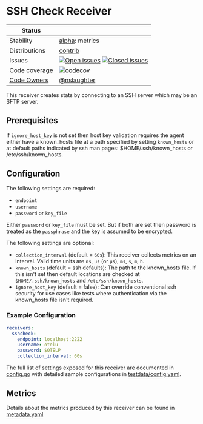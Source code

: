 # SSH Check Receiver

<!-- status autogenerated section -->
| Status        |           |
| ------------- |-----------|
| Stability     | [alpha]: metrics   |
| Distributions | [contrib] |
| Issues        | [![Open issues](https://img.shields.io/github/issues-search/open-telemetry/opentelemetry-collector-contrib?query=is%3Aissue%20is%3Aopen%20label%3Areceiver%2Fsshcheck%20&label=open&color=orange&logo=opentelemetry)](https://github.com/open-telemetry/opentelemetry-collector-contrib/issues?q=is%3Aopen+is%3Aissue+label%3Areceiver%2Fsshcheck) [![Closed issues](https://img.shields.io/github/issues-search/open-telemetry/opentelemetry-collector-contrib?query=is%3Aissue%20is%3Aclosed%20label%3Areceiver%2Fsshcheck%20&label=closed&color=blue&logo=opentelemetry)](https://github.com/open-telemetry/opentelemetry-collector-contrib/issues?q=is%3Aclosed+is%3Aissue+label%3Areceiver%2Fsshcheck) |
| Code coverage | [![codecov](https://codecov.io/github/open-telemetry/opentelemetry-collector-contrib/graph/main/badge.svg?component=receiver_sshcheck)](https://app.codecov.io/gh/open-telemetry/opentelemetry-collector-contrib/tree/main/?components%5B0%5D=receiver_sshcheck&displayType=list) |
| [Code Owners](https://github.com/open-telemetry/opentelemetry-collector-contrib/blob/main/CONTRIBUTING.md#becoming-a-code-owner)    | [@nslaughter](https://www.github.com/nslaughter) |

[alpha]: https://github.com/open-telemetry/opentelemetry-collector/blob/main/docs/component-stability.md#alpha
[contrib]: https://github.com/open-telemetry/opentelemetry-collector-releases/tree/main/distributions/otelcol-contrib
<!-- end autogenerated section -->

This receiver creates stats by connecting to an SSH server which may be an SFTP server.

## Prerequisites

If `ignore_host_key` is not set then host key validation requires the agent either have a known_hosts file at a path specified by setting `known_hosts` or at default paths indicated by ssh man pages: $HOME/.ssh/known_hosts or /etc/ssh/known_hosts.

## Configuration

The following settings are required:
- `endpoint`
- `username`
- `password` or `key_file`

Either `password` or `key_file` must be set. But if both are set then password is treated as the `passphrase` and the key is assumed to be encrypted.

The following settings are optional:

- `collection_interval` (default = `60s`): This receiver collects metrics on an interval. Valid time units are `ns`, `us` (or `µs`), `ms`, `s`, `m`, `h`.
- `known_hosts` (default = ssh defaults): The path to the known_hosts file. If this isn't set then default locations are checked at `$HOME/.ssh/known_hosts` and `/etc/ssh/known_hosts`.
- `ignore_host_key` (default = false): Can override conventional ssh security for use cases like tests where authentication via the known_hosts file isn't required.

### Example Configuration

```yaml
receivers:
  sshcheck:
    endpoint: localhost:2222
    username: otelu
    password: $OTELP
    collection_interval: 60s
```

The full list of settings exposed for this receiver are documented in [config.go](./config.go) with detailed sample configurations in [testdata/config.yaml](./testdata/config.yaml). 

## Metrics

Details about the metrics produced by this receiver can be found in [metadata.yaml](./metadata.yaml)

